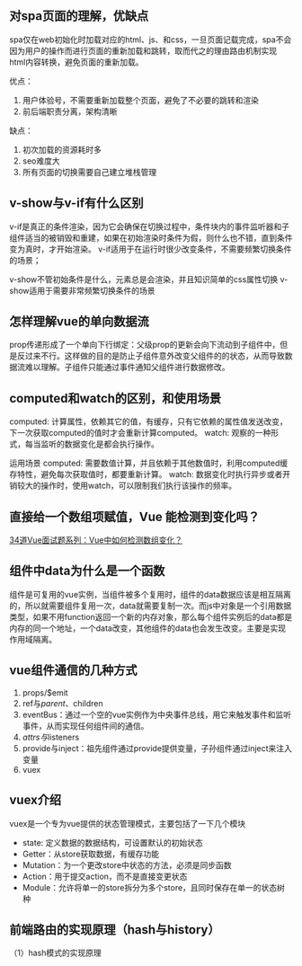 ## 对spa页面的理解，优缺点
spa仅在web初始化时加载对应的html、js、和css，一旦页面记载完成，spa不会因为用户的操作而进行页面的重新加载和跳转，取而代之的理由路由机制实现html内容转换，避免页面的重新加载。

优点：
1. 用户体验号，不需要重新加载整个页面，避免了不必要的跳转和渲染
2. 前后端职责分离，架构清晰

缺点：
1. 初次加载的资源耗时多
2. seo难度大
3. 所有页面的切换需要自己建立堆栈管理

## v-show与v-if有什么区别
v-if是真正的条件渲染，因为它会确保在切换过程中，条件块内的事件监听器和子组件适当的被销毁和重建，如果在初始渲染时条件为假，则什么也不错，直到条件变为真时，才开始渲染。
v-if适用于在运行时很少改变条件，不需要频繁切换条件的场景；

v-show不管初始条件是什么，元素总是会渲染，并且知识简单的css属性切换
v-show适用于需要非常频繁切换条件的场景

## 怎样理解vue的单向数据流
prop传递形成了一个单向下行绑定：父级prop的更新会向下流动到子组件中，但是反过来不行。这样做的目的是防止子组件意外改变父组件的的状态，从而导致数据流难以理解。子组件只能通过事件通知父组件进行数据修改。

## computed和watch的区别，和使用场景
computed: 计算属性，依赖其它的值，有缓存，只有它依赖的属性值发送改变，下一次获取computed的值时才会重新计算computed。
watch: 观察的一种形式，每当监听的数据变化是都会执行操作。

运用场景
computed: 需要数值计算，并且依赖于其他数值时，利用computed缓存特性，避免每次获取值时，都要重新计算。
watch: 数据变化时执行异步或者开销较大的操作时，使用watch，可以限制我们执行该操作的频率。

## 直接给一个数组项赋值，Vue 能检测到变化吗？
[34道Vue面试题系列：Vue中如何检测数组变化？](https://cloud.tencent.com/developer/inventory/2668/article/1607061)

## 组件中data为什么是一个函数
组件是可复用的vue实例，当组件被多个复用时，组件的data数据应该是相互隔离的，所以就需要组件复用一次，data就需要复制一次。而js中对象是一个引用数据类型，如果不用function返回一个新的内存对象，那么每个组件实例后的data都是内存的同一个地址，一个data改变，其他组件的data也会发生改变。主要是实现作用域隔离。

## vue组件通信的几种方式
1. props/$emit
2. ref与$parent、$children
3. eventBus：通过一个空的vue实例作为中央事件总线，用它来触发事件和监听事件，从而实现任何组件间的通信。
4. $attrs与$listeners
5. provide与inject：祖先组件通过provide提供变量，子孙组件通过inject来注入变量
6. vuex

## vuex介绍
vuex是一个专为vue提供的状态管理模式，主要包括了一下几个模块
* state: 定义数据的数据结构，可设置默认的初始状态
* Getter：从store获取数据，有缓存功能
* Mutation：为一个更改store中状态的方法，必须是同步函数
* Action：用于提交action，而不是直接变更状态
* Module：允许将单一的store拆分为多个store，且同时保存在单一的状态树种

## 前端路由的实现原理（hash与history）
（1）hash模式的实现原理
